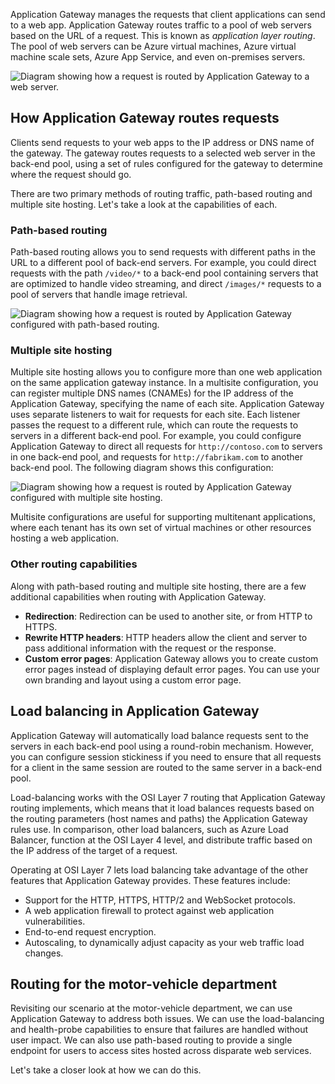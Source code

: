 Application Gateway manages the requests that client applications can send to a web app. Application Gateway routes traffic to a pool of web servers based on the URL of a request. This is known as *application layer routing*. The pool of web servers can be Azure virtual machines, Azure virtual machine scale sets, Azure App Service, and even on-premises servers.

![Diagram showing how a request is routed by Application Gateway to a web server.](../media/2-application-gateway.svg)

## How Application Gateway routes requests

<!-- Application Gateway provides access to a back-end pool of servers hosting your web apps. -->

Clients send requests to your web apps to the IP address or DNS name of the gateway. The gateway routes requests to a selected web server in the back-end pool, using a set of rules configured for the gateway to determine where the request should go.

There are two primary methods of routing traffic, path-based routing and multiple site hosting. Let's take a look at the capabilities of each.

### Path-based routing

Path-based routing allows you to send requests with different paths in the URL to a different pool of back-end servers. For example, you could direct requests with the path `/video/*` to a back-end pool containing servers that are optimized to handle video streaming, and direct `/images/*` requests to a pool of servers that handle image retrieval.

![Diagram showing how a request is routed by Application Gateway configured with path-based routing.](../media/2-path-based-routing.svg)

### Multiple site hosting

Multiple site hosting allows you to configure more than one web application on the same application gateway instance. In a multisite configuration, you can register multiple DNS names (CNAMEs) for the IP address of the Application Gateway, specifying the name of each site. Application Gateway uses separate listeners to wait for requests for each site. Each listener passes the request to a different rule, which can route the requests to servers in a different back-end pool. For example, you could configure Application Gateway to direct all requests for `http://contoso.com` to servers in one back-end pool, and requests for `http://fabrikam.com` to another back-end pool. The following diagram shows this configuration:

![Diagram showing how a request is routed by Application Gateway configured with multiple site hosting.](../media/2-multisite.svg)

Multisite configurations are useful for supporting multitenant applications, where each tenant has its own set of virtual machines or other resources hosting a web application.

### Other routing capabilities

Along with path-based routing and multiple site hosting, there are a few additional capabilities when routing with Application Gateway.

- **Redirection**: Redirection can be used to another site, or from HTTP to HTTPS.
- **Rewrite HTTP headers**: HTTP headers allow the client and server to pass additional information with the request or the response.
- **Custom error pages**: Application Gateway allows you to create custom error pages instead of displaying default error pages. You can use your own branding and layout using a custom error page.

## Load balancing in Application Gateway

Application Gateway will automatically load balance requests sent to the servers in each back-end pool using a round-robin mechanism. However, you can configure session stickiness if you need to ensure that all requests for a client in the same session are routed to the same server in a back-end pool.

Load-balancing works with the OSI Layer 7 routing that Application Gateway routing implements, which means that it load balances requests based on the routing parameters (host names and paths) the Application Gateway rules use. In comparison, other load balancers, such as Azure Load Balancer, function at the OSI Layer 4 level, and distribute traffic based on the IP address of the target of a request.

Operating at OSI Layer 7 lets load balancing take advantage of the other features that Application Gateway provides. These features include:

- Support for the HTTP, HTTPS, HTTP/2 and WebSocket protocols.
- A web application firewall to protect against web application vulnerabilities.
- End-to-end request encryption.
- Autoscaling, to dynamically adjust capacity as your web traffic load changes.

## Routing for the motor-vehicle department

Revisiting our scenario at the motor-vehicle department, we can use Application Gateway to address both issues. We can use the load-balancing and health-probe capabilities to ensure that failures are handled without user impact. We can also use path-based routing to provide a single endpoint for users to access sites hosted across disparate web services.

Let's take a closer look at how we can do this.
